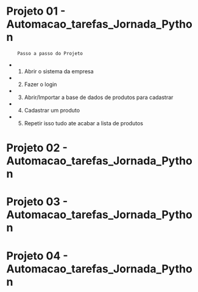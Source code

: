 # Projeto 01 - Automacao_tarefas_Jornada_Python

        Passo a passo do Projeto

- 1. Abrir o sistema da empresa
- 2. Fazer o login
- 3. Abrir/Importar a base de dados de produtos para cadastrar
- 4. Cadastrar um produto
- 5. Repetir isso tudo ate acabar a lista de produtos 


# Projeto 02 - Automacao_tarefas_Jornada_Python
# Projeto 03 - Automacao_tarefas_Jornada_Python
# Projeto 04 - Automacao_tarefas_Jornada_Python